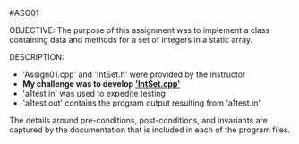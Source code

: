 #ASG01

OBJECTIVE: 
The purpose of this assignment was to implement a class containing data and methods for a set of integers in a static array.

DESCRIPTION:
- 'Assign01.cpp' and 'IntSet.h' were provided by the instructor
- **My challenge was to develop ['IntSet.cpp'](IntSet.cpp)** 
- 'a1test.in' was used to expedite testing 
- 'a1test.out' contains the program output resulting from 'a1test.in'

The details around pre-conditions, post-conditions, and invariants are captured by the documentation that is included in each of the program files.
